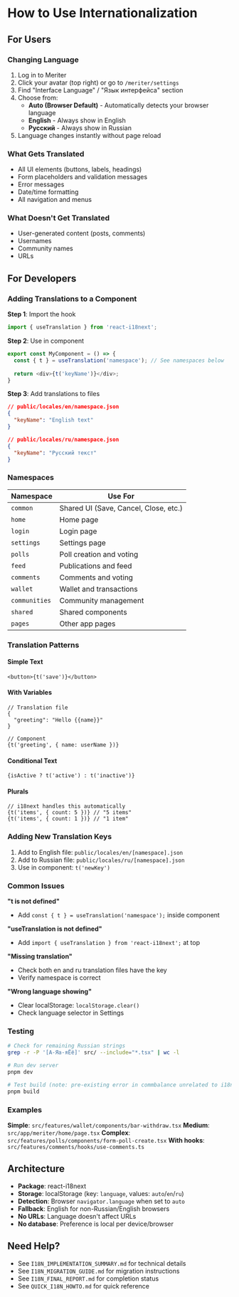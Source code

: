 # How to Use Internationalization

## For Users

### Changing Language
1. Log in to Meriter
2. Click your avatar (top right) or go to `/meriter/settings`
3. Find "Interface Language" / "Язык интерфейса" section
4. Choose from:
   - **Auto (Browser Default)** - Automatically detects your browser language
   - **English** - Always show in English
   - **Русский** - Always show in Russian
5. Language changes instantly without page reload

### What Gets Translated
- All UI elements (buttons, labels, headings)
- Form placeholders and validation messages
- Error messages
- Date/time formatting
- All navigation and menus

### What Doesn't Get Translated
- User-generated content (posts, comments)
- Usernames
- Community names
- URLs

## For Developers

### Adding Translations to a Component

**Step 1**: Import the hook
```typescript
import { useTranslation } from 'react-i18next';
```

**Step 2**: Use in component
```typescript
export const MyComponent = () => {
  const { t } = useTranslation('namespace'); // See namespaces below
  
  return <div>{t('keyName')}</div>;
}
```

**Step 3**: Add translations to files
```json
// public/locales/en/namespace.json
{
  "keyName": "English text"
}

// public/locales/ru/namespace.json
{
  "keyName": "Русский текст"
}
```

### Namespaces

| Namespace | Use For |
|-----------|---------|
| `common` | Shared UI (Save, Cancel, Close, etc.) |
| `home` | Home page |
| `login` | Login page |
| `settings` | Settings page |
| `polls` | Poll creation and voting |
| `feed` | Publications and feed |
| `comments` | Comments and voting |
| `wallet` | Wallet and transactions |
| `communities` | Community management |
| `shared` | Shared components |
| `pages` | Other app pages |

### Translation Patterns

#### Simple Text
```tsx
<button>{t('save')}</button>
```

#### With Variables
```tsx
// Translation file
{
  "greeting": "Hello {{name}}"
}

// Component
{t('greeting', { name: userName })}
```

#### Conditional Text
```tsx
{isActive ? t('active') : t('inactive')}
```

#### Plurals
```tsx
// i18next handles this automatically
{t('items', { count: 5 })} // "5 items"
{t('items', { count: 1 })} // "1 item"
```

### Adding New Translation Keys

1. Add to English file: `public/locales/en/[namespace].json`
2. Add to Russian file: `public/locales/ru/[namespace].json`
3. Use in component: `t('newKey')`

### Common Issues

**"t is not defined"**
- Add `const { t } = useTranslation('namespace');` inside component

**"useTranslation is not defined"**
- Add `import { useTranslation } from 'react-i18next';` at top

**"Missing translation"**
- Check both en and ru translation files have the key
- Verify namespace is correct

**"Wrong language showing"**
- Clear localStorage: `localStorage.clear()`
- Check language selector in Settings

### Testing

```bash
# Check for remaining Russian strings
grep -r -P '[А-Яа-яЁё]' src/ --include="*.tsx" | wc -l

# Run dev server
pnpm dev

# Test build (note: pre-existing error in commbalance unrelated to i18n)
pnpm build
```

### Examples

**Simple**: `src/features/wallet/components/bar-withdraw.tsx`
**Medium**: `src/app/meriter/home/page.tsx`
**Complex**: `src/features/polls/components/form-poll-create.tsx`
**With hooks**: `src/features/comments/hooks/use-comments.ts`

## Architecture

- **Package**: react-i18next
- **Storage**: localStorage (key: `language`, values: `auto`/`en`/`ru`)
- **Detection**: Browser `navigator.language` when set to `auto`
- **Fallback**: English for non-Russian/English browsers
- **No URLs**: Language doesn't affect URLs
- **No database**: Preference is local per device/browser

## Need Help?

- See `I18N_IMPLEMENTATION_SUMMARY.md` for technical details
- See `I18N_MIGRATION_GUIDE.md` for migration instructions
- See `I18N_FINAL_REPORT.md` for completion status
- See `QUICK_I18N_HOWTO.md` for quick reference

